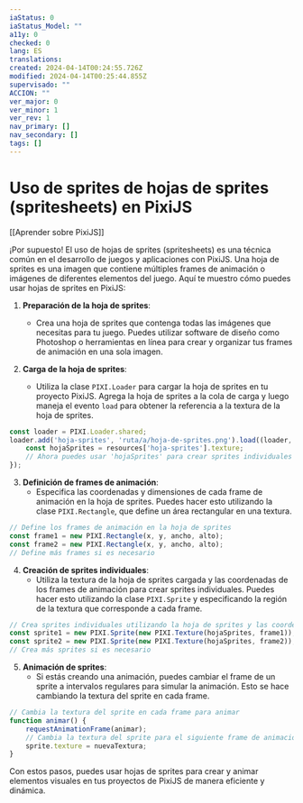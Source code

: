 ```yaml
---
iaStatus: 0
iaStatus_Model: ""
a11y: 0
checked: 0
lang: ES
translations: 
created: 2024-04-14T00:24:55.726Z
modified: 2024-04-14T00:25:44.855Z
supervisado: ""
ACCION: ""
ver_major: 0
ver_minor: 1
ver_rev: 1
nav_primary: []
nav_secondary: []
tags: []
---
```

# Uso de sprites de hojas de sprites (spritesheets) en PixiJS

[[Aprender sobre PixiJS]]

¡Por supuesto! El uso de hojas de sprites (spritesheets) es una técnica común en el desarrollo de juegos y aplicaciones con PixiJS. Una hoja de sprites es una imagen que contiene múltiples frames de animación o imágenes de diferentes elementos del juego. Aquí te muestro cómo puedes usar hojas de sprites en PixiJS:

1. **Preparación de la hoja de sprites**:
   - Crea una hoja de sprites que contenga todas las imágenes que necesitas para tu juego. Puedes utilizar software de diseño como Photoshop o herramientas en línea para crear y organizar tus frames de animación en una sola imagen.

2. **Carga de la hoja de sprites**:
   - Utiliza la clase `PIXI.Loader` para cargar la hoja de sprites en tu proyecto PixiJS. Agrega la hoja de sprites a la cola de carga y luego maneja el evento `load` para obtener la referencia a la textura de la hoja de sprites.

```javascript
const loader = PIXI.Loader.shared;
loader.add('hoja-sprites', 'ruta/a/hoja-de-sprites.png').load((loader, resources) => {
    const hojaSprites = resources['hoja-sprites'].texture;
    // Ahora puedes usar 'hojaSprites' para crear sprites individuales
});
```

3. **Definición de frames de animación**:
   - Especifica las coordenadas y dimensiones de cada frame de animación en la hoja de sprites. Puedes hacer esto utilizando la clase `PIXI.Rectangle`, que define un área rectangular en una textura.

```javascript
// Define los frames de animación en la hoja de sprites
const frame1 = new PIXI.Rectangle(x, y, ancho, alto);
const frame2 = new PIXI.Rectangle(x, y, ancho, alto);
// Define más frames si es necesario
```

4. **Creación de sprites individuales**:
   - Utiliza la textura de la hoja de sprites cargada y las coordenadas de los frames de animación para crear sprites individuales. Puedes hacer esto utilizando la clase `PIXI.Sprite` y especificando la región de la textura que corresponde a cada frame.

```javascript
// Crea sprites individuales utilizando la hoja de sprites y las coordenadas de los frames
const sprite1 = new PIXI.Sprite(new PIXI.Texture(hojaSprites, frame1));
const sprite2 = new PIXI.Sprite(new PIXI.Texture(hojaSprites, frame2));
// Crea más sprites si es necesario
```

5. **Animación de sprites**:
   - Si estás creando una animación, puedes cambiar el frame de un sprite a intervalos regulares para simular la animación. Esto se hace cambiando la textura del sprite en cada frame.

```javascript
// Cambia la textura del sprite en cada frame para animar
function animar() {
    requestAnimationFrame(animar);
    // Cambia la textura del sprite para el siguiente frame de animación
    sprite.texture = nuevaTextura;
}
```

Con estos pasos, puedes usar hojas de sprites para crear y animar elementos visuales en tus proyectos de PixiJS de manera eficiente y dinámica.